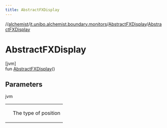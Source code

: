 ```yaml
---
title: AbstractFXDisplay
---
```

//[alchemist](../../../index.html)/[it.unibo.alchemist.boundary.monitors](../index.html)/[AbstractFXDisplay](index.html)/[AbstractFXDisplay](-abstract-f-x-display.html)



# AbstractFXDisplay



[jvm]\
fun [AbstractFXDisplay](-abstract-f-x-display.html)()



## Parameters


jvm

| | |
|---|---|
|  | <P> The type of position |




